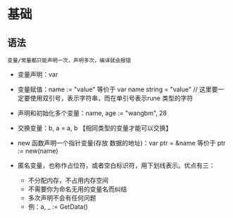 # 基础

## 语法

```tip
变量/常量都只能声明一次，声明多次，编译就会报错
```

* 变量声明：var <name> <type>
* 变量赋值：name := "value" 等价于 var name string = "value" //  这里要一定要使用双引号，表示字符串，而在单引号表示rune 类型的字符
* 声明和初始化多个变量：name, age := "wangbm", 28
* 交换变量：b, a = a, b 【相同类型的变量才能可以交换】
* new 函数声明一个指针变量(存放 数据的地址)：var ptr = &name 等价于 ptr := new(name)
* 匿名变量，也称作占位符，或者空白标识符，用下划线表示。优点有三：

    + 不分配内存，不占用内存空间
    + 不需要你为命名无用的变量名而纠结
    + 多次声明不会有任何问题
    + 例：a, _ := GetData()